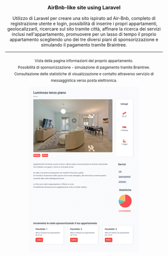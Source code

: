 <h3 align="center"> AirBnb-like site using Laravel </h3>

<p align="center">Utilizzo di Laravel per creare una sito ispirato ad Air-Bnb, completo di registrazione utente e login, possibilità di inserire i propri appartamenti, geolocalizzarli, ricercare sul sito tramite città, affinare la ricerca dei servizi inclusi nell'appartamento, promuovere per un lasso di tempo il proprio appartamento scegliendo uno dei tre diversi piani di sponsorizzazione e simulando il pagamento tramite Braintree.</p>

<hr>
<p align="center"><sub>Vista della pagina informazioni del proprio appartamento.</sub> <br>
<sub>Possibilità di sponsorizzazione - simulazione di pagamento tramite Braintree.</sub><br>
<sub>Consultazione delle statistiche di visualizzazione e contatto attraverso servizio di messaggistica verso posta elettronica.</sub></p>
<p align="center"><img  width="70%" src="https://github.com/michelebaruffetti/Airbnb-like-Laravel-Project/blob/main/project_screenshots/Boolbnb-screenshots-3.jpg"></p>

